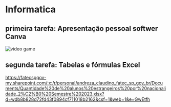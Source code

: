 # Informatica
## primeira tarefa: Apresentação pessoal softwer Canva
![video game](https://github.com/user-attachments/assets/8756d607-da98-42ec-ad7b-162e9e97b28b)
## segunda tarefa: Tabelas e fórmulas Excel
https://fatecspgov-my.sharepoint.com/:x:/r/personal/andreza_claudino_fatec_sp_gov_br/Documents/Quantidade%20de%20alunos%20estrangeiros%20por%20nacionalidade_2%C2%B0%20Semestre%202023.xlsx?d=wdb8b828d72fd43f0894cf711018b2162&csf=1&web=1&e=GwEtfh
